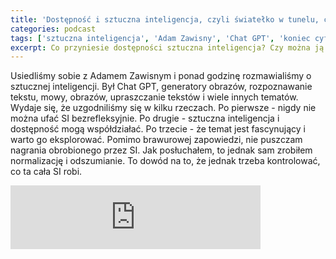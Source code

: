 ```yaml
---
title: 'Dostępność i sztuczna inteligencja, czyli światełko w tunelu, czy nadjeżdżający pociąg?'
categories: podcast
tags: ['sztuczna inteligencja', 'Adam Zawisny', 'Chat GPT', 'koniec cyfrowej dostępności']
excerpt: Co przyniesie dostępności sztuczna inteligencja? Czy można ją zagonić do pracy zamiast ludzi? O szansach i zagrożeniach rozmawiam z Adamem Zawisnym.
---
```


Usiedliśmy sobie z Adamem Zawisnym i ponad godzinę rozmawialiśmy o sztucznej inteligencji. Był Chat GPT, generatory obrazów, rozpoznawanie tekstu, mowy, obrazów, upraszczanie tekstów i wiele innych tematów. Wydaje się, że uzgodniliśmy się w kilku rzeczach. Po pierwsze - nigdy nie można ufać SI bezrefleksyjnie. Po drugie - sztuczna inteligencja i dostępność mogą współdziałać. Po trzecie - że temat jest fascynujący i warto go eksplorować. Pomimo brawurowej zapowiedzi, nie puszczam nagrania obrobionego przez SI. Jak posłuchałem, to jednak sam zrobiłem normalizację i odszumianie. To dowód na to, że jednak trzeba kontrolować, co ta cała SI robi.

<iframe src="https://anchor.fm/jaczad/embed/episodes/Dostpno-i-sztuczna-inteligencja--czyli-wiateko-w-tunelu--czy-nadjedajcy-pocig-e1uiap1" height="102px" width="400px" frameborder="0" scrolling="no"></iframe>
